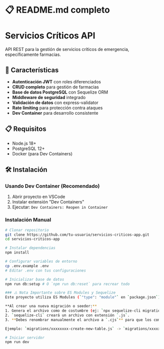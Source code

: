 # 📋 README.md completo 
# Servicios Críticos API

API REST para la gestión de servicios críticos de emergencia, específicamente farmacias.

## 🚀 Características

- **Autenticación JWT** con roles diferenciados
- **CRUD completo** para gestión de farmacias
- **Base de datos PostgreSQL** con Sequelize ORM
- **Middleware de seguridad** integrado
- **Validación de datos** con express-validator
- **Rate limiting** para protección contra ataques
- **Dev Container** para desarrollo consistente

## 📋 Requisitos

- Node.js 18+
- PostgreSQL 12+
- Docker (para Dev Containers)

## 🛠️ Instalación

### Usando Dev Container (Recomendado)
1. Abrir proyecto en VSCode
2. Instalar extensión "Dev Containers"
3. Ejecutar: `Dev Containers: Reopen in Container`

### Instalación Manual
```bash
# Clonar repositorio
git clone https://github.com/tu-usuario/servicios-criticos-app.git
cd servicios-criticos-app

# Instalar dependencias
npm install

# Configurar variables de entorno
cp .env.example .env
# Editar .env con tus configuraciones

# Inicializar base de datos
npm run db:setup # O `npm run db:reset` para recrear todo

### ⚠️ Nota Importante sobre ES Modules y Sequelize
Este proyecto utiliza ES Modules (`"type": "module"` en `package.json`). La versión actual de `sequelize-cli` (v6) requiere que los archivos de migración y seeder usen la extensión `.cjs` para ser compatibles.

**Al crear una nueva migración o seeder:**
1. Genera el archivo como de costumbre (ej: `npx sequelize-cli migration:generate --name create-new-table`).
2. `sequelize-cli` creará un archivo con extensión `.js`.
3. **Debes renombrar manualmente el archivo a `.cjs`** para que los comandos `npm run migrate` y `npm run seed` funcionen.

Ejemplo: `migrations/xxxxxxxx-create-new-table.js` -> `migrations/xxxxxxxx-create-new-table.cjs`

# Iniciar servidor
npm run dev
